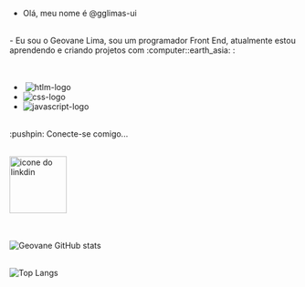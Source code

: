 - Olá, meu nome é @gglimas-ui
<br>
- Eu sou o Geovane Lima, sou um programador Front End, atualmente estou aprendendo e criando projetos com :computer::earth_asia: :
<br>
<br>
<br>

-  <img src='https://img.shields.io/badge/HTML5-E34F26?style=for-the-badge&logo=html5&logoColor=white' alt= 'htlm-logo' />
- <img src='https://img.shields.io/badge/CSS3-1572B6?style=for-the-badge&logo=css3&logoColor=white' alt= 'css-logo' />
- <img src='https://img.shields.io/badge/JavaScript-323330?style=for-the-badge&logo=javascript&logoColor=F7DF1E' alt= 'javascript-logo'/>

<br>
:pushpin: Conecte-se comigo...
<br>
<br>
<p>
<a herf='https://www.linkedin.com/in/geovane-liwa/'>
<img aling='left' alt='icone do linkdin'width='100px' src='https://img.shields.io/badge/LinkedIn-0077B5?style=for-the-badge&logo=linkedin&logoColor=white'/>
<br>
<br>
<br>


![Geovane GitHub stats](https://github-readme-stats.vercel.app/api?username=gglimas-ui&show_icons=true&theme=radical)
<br>
<br>

![Top Langs](https://github-readme-stats.vercel.app/api/top-langs/?username=gglimas-ui&layout=compact&theme=radical)


</p>
